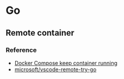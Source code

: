 # Go

## Remote container

### Reference
* [Docker Compose keep container running](https://stackoverflow.com/a/55953120)
* [microsoft/vscode-remote-try-go](https://github.com/microsoft/vscode-remote-try-go)
